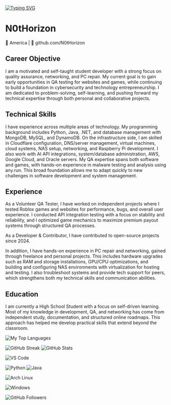 [![Typing SVG](https://readme-typing-svg.herokuapp.com?font=Fira+Code&duration=2000&pause=250&color=5EB6DB&center=true&vCenter=true&width=435&lines=Horizon)](https://git.io/typing-svg)

# N0tHorizon

📍 America | 🔗 github.com/N0tHorizon

## Career Objective

I am a motivated and self-taught student developer with a strong focus on quality assurance, networking, and PC repair. My current goal is to gain early opportunities in QA testing for websites and games, while continuing to build a foundation in cybersecurity and technology entrepreneurship. I am dedicated to problem-solving, self-learning, and pushing forward my technical expertise through both personal and collaborative projects.

## Technical Skills

I have experience across multiple areas of technology. My programming background includes Python, Java, .NET, and database management with MongoDB, MySQL, and DynamoDB. On the infrastructure side, I am skilled in Cloudflare configuration, DNS/server management, virtual machines, cloud systems, NAS setup, networking, and Raspberry Pi development. I also work with AI API integrations, system/database administration, AWS, Google Cloud, and Oracle servers. My QA expertise spans both software and games, with hands-on experience in malware testing and analysis using any.run. This broad foundation allows me to adapt quickly to new challenges in software development and system management.

## Experience

As a Volunteer QA Tester, I have worked on independent projects where I tested Roblox games and websites for performance, bugs, and overall user experience. I conducted API integration testing with a focus on stability and reliability, and I optimized game mechanics to maximize premium payout systems through structured QA processes.

As a Developer & Contributor, I have contributed to open-source projects since 2024. 

In addition, I have hands-on experience in PC repair and networking, gained through freelance and personal projects. This includes hardware upgrades such as RAM and storage installations, GPU/CPU optimizations, and building and configuring NAS environments with virtualization for hosting and testing. I also troubleshoot systems and provide tech support for peers, which strengthens both my technical skills and communication abilities.

## Education

I am currently a High School Student with a focus on self-driven learning. Most of my knowledge in development, QA, and networking has come from independent study, documentation, and structured online roadmaps. This approach has helped me develop practical skills that extend beyond the classroom.

![My Top Languages](https://github-readme-stats.vercel.app/api/top-langs/?username=N0tHorizon&size_weight=0.2&count_weight=0.5&title_color=61dafb&text_color=ffffff&icon_color=61dafb&bg_color=20232a&langs_count=8&layout=compact&border_color=61dafb&hide_border=true)

![GitHub Streak](https://github-readme-activity-graph.vercel.app/graph?username=N0tHorizon&theme=tokyo-night)
![GitHub Stats](https://github-readme-stats.vercel.app/api?username=N0tHorizon&show_icons=true&theme=tokyonight)


![VS Code](https://img.shields.io/badge/Editor-VS_Code-blue?style=for-the-badge&logo=visual-studio-code)

![Python](https://img.shields.io/badge/Python-3776AB?style=for-the-badge&logo=python&logoColor=white)
![Java](https://img.shields.io/badge/Java-007396?style=for-the-badge&logo=openjdk&logoColor=white)

![Arch Linux](https://img.shields.io/badge/OS-Arch_Linux-1793D1?style=for-the-badge&logo=arch-linux&logoColor=white)

![Windows](https://img.shields.io/badge/OS-Windows-0078D6?style=for-the-badge&logo=windows&logoColor=white)

![GitHub Followers](https://img.shields.io/github/followers/N0tHorizon?logo=github&style=for-the-badge)

